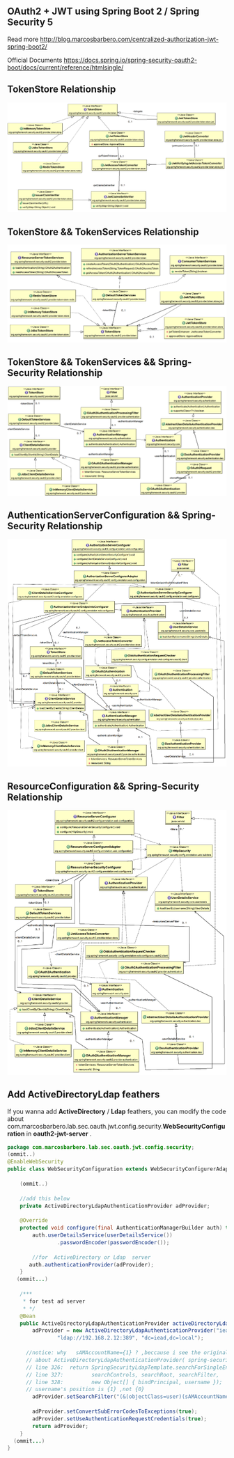 OAuth2 + JWT using Spring Boot 2 / Spring Security 5
---

Read more http://blog.marcosbarbero.com/centralized-authorization-jwt-spring-boot2/

Official Documents  https://docs.spring.io/spring-security-oauth2-boot/docs/current/reference/htmlsingle/

## TokenStore  Relationship
![TokenStore  Relationship](pic/data/token.png)

## TokenStore && TokenServices  Relationship
![TokenStore && TokenServices  Relationship](pic/data/token_service.png)

## TokenStore && TokenServices && Spring-Security Relationship
![TokenStore && TokenServices && Spring-Security Relationship](pic/data/tokenstore_spring_security_relation.png)

## AuthenticationServerConfiguration && Spring-Security Relationship
![AuthenticationServerConfiguration](pic/data/auth_config.png)


## ResourceConfiguration && Spring-Security Relationship
![ResourceConfiguration](pic/data/resource_config.png)

## Add ActiveDirectoryLdap feathers
If you wanna add **ActiveDirectory** / **Ldap** feathers, you can modify the code about com.marcosbarbero.lab.sec.oauth.jwt.config.security.**WebSecurityConfiguration** in **oauth2-jwt-server** .

```java
package com.marcosbarbero.lab.sec.oauth.jwt.config.security;
(ommit..)
@EnableWebSecurity
public class WebSecurityConfiguration extends WebSecurityConfigurerAdapter {

    (ommit..)
    
    //add this below
    private ActiveDirectoryLdapAuthenticationProvider adProvider;
    
    @Override
    protected void configure(final AuthenticationManagerBuilder auth) throws Exception {
        auth.userDetailsService(userDetailsService())
                .passwordEncoder(passwordEncoder());
                
        //for  ActiveDirectory or Ldap  server
       auth.authenticationProvider(adProvider);
    }
   (ommit...)
   
    /***
     * for test ad server 
     * */
    @Bean
	public ActiveDirectoryLdapAuthenticationProvider activeDirectoryLdapAuthenticationProvider() {
    	adProvider = new ActiveDirectoryLdapAuthenticationProvider("iead.local",
				"ldap://192.168.2.12:389", "dc=iead,dc=local");
        
      //notice: why   sAMAccountName={1} ? ,beccause i see the original code
      // about ActiveDirectoryLdapAuthenticationProvider( spring-security-ldap 5.1.6)
      // line 326:  return SpringSecurityLdapTemplate.searchForSingleEntryInternal(context,
      // line 327:         searchControls, searchRoot, searchFilter,
      // line 328:         new Object[] { bindPrincipal, username });
      // username's position is {1} ,not {0}
    	adProvider.setSearchFilter("(&(objectClass=user)(sAMAccountName={1}))");
      
    	adProvider.setConvertSubErrorCodesToExceptions(true);
    	adProvider.setUseAuthenticationRequestCredentials(true);
		return adProvider;
	}
  (ommit...)
}
```
